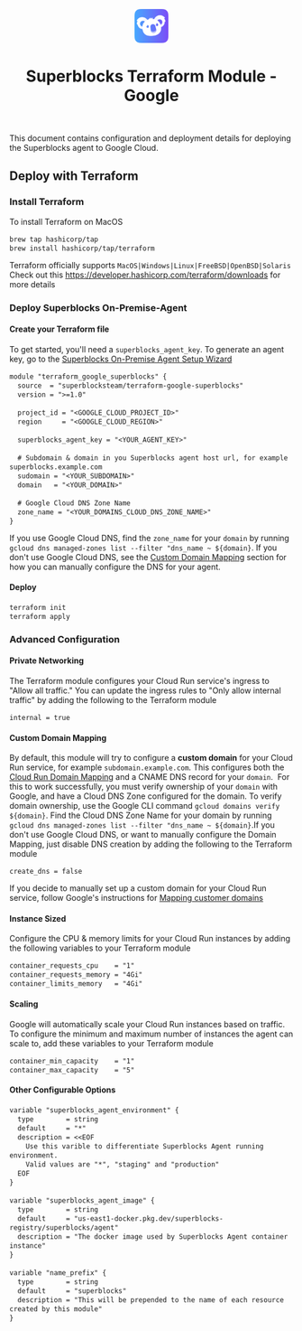 <p align="center">
  <img src="./assets/logo.png" height="60"/>
</p>

<h1 align="center">Superblocks Terraform Module - Google</h1>

<br/>

This document contains configuration and deployment details for deploying the Superblocks agent to Google Cloud.

## Deploy with Terraform

### Install Terraform

To install Terraform on MacOS
```
brew tap hashicorp/tap
brew install hashicorp/tap/terraform
```

Terraform officially supports `MacOS|Windows|Linux|FreeBSD|OpenBSD|Solaris`
Check out this https://developer.hashicorp.com/terraform/downloads for more details

### Deploy Superblocks On-Premise-Agent

#### Create your Terraform file
To get started, you'll need a `superblocks_agent_key`. To generate an agent key, go to the [Superblocks On-Premise Agent Setup Wizard](https://app.superblocks.com/opas)
```
module "terraform_google_superblocks" {
  source  = "superblocksteam/terraform-google-superblocks"
  version = ">=1.0"

  project_id = "<GOOGLE_CLOUD_PROJECT_ID>"
  region     = "<GOOGLE_CLOUD_REGION>"

  superblocks_agent_key = "<YOUR_AGENT_KEY>"
​
  # Subdomain & domain in you Superblocks agent host url, for example superblocks.example.com
  sudomain = "<YOUR_SUBDOMAIN>"
  domain   = "<YOUR_DOMAIN>"
​
  # Google Cloud DNS Zone Name
  zone_name = "<YOUR_DOMAINS_CLOUD_DNS_ZONE_NAME>"
}
```
If you use Google Cloud DNS, find the `zone_name` for your `domain` by running `gcloud dns managed-zones list --filter "dns_name ~ ${domain}`. If you don't use Google Cloud DNS, see the [Custom Domain Mapping](https://cloud.google.com/run/docs/mapping-custom-domains) section for how you can manually configure the DNS for your agent.

#### Deploy
```
terraform init
terraform apply
```

### Advanced Configuration
#### Private Networking
The Terraform module configures your Cloud Run service's ingress to "Allow all traffic." You can update the ingress rules to "Only allow internal traffic" by adding the following to the Terraform module
​
```
internal = true
```

#### Custom Domain Mapping
By default, this module will try to configure a **custom domain** for your Cloud Run service, for example `subdomain.example.com`. This configures both the [Cloud Run Domain Mapping](https://cloud.google.com/run/docs/mapping-custom-domains#map) and a CNAME DNS record for your `domain`.
​
For this to work successfully, you must verify ownership of your `domain` with Google, and have a Cloud DNS Zone configured for the domain. To verify domain ownership, use the Google CLI command `gcloud domains verify ${domain}`. Find the Cloud DNS Zone Name for your domain by running `gcloud dns managed-zones list --filter "dns_name ~ ${domain}`.
​
If you don't use Google Cloud DNS, or want to manually configure the Domain Mapping, just disable DNS creation by adding the following to the Terraform module
​
```
create_dns = false
```

If you decide to manually set up a custom domain for your Cloud Run service, follow Google's instructions for [Mapping customer domains](https://cloud.google.com/run/docs/mapping-custom-domains#run)

#### Instance Sized
Configure the CPU & memory limits for your Cloud Run instances by adding the following variables to your Terraform module
```
container_requests_cpu    = "1"
container_requests_memory = "4Gi"
container_limits_memory   = "4Gi"

```

#### Scaling
Google will automatically scale your Cloud Run instances based on traffic. To configure the minimum and maximum number of instances the agent can scale to, add these variables to your Terraform module
```
container_min_capacity    = "1"
container_max_capacity    = "5"
```

#### Other Configurable Options
```
variable "superblocks_agent_environment" {
  type        = string
  default     = "*"
  description = <<EOF
    Use this varible to differentiate Superblocks Agent running environment.
    Valid values are "*", "staging" and "production"
  EOF
}

variable "superblocks_agent_image" {
  type        = string
  default     = "us-east1-docker.pkg.dev/superblocks-registry/superblocks/agent"
  description = "The docker image used by Superblocks Agent container instance"
}

variable "name_prefix" {
  type        = string
  default     = "superblocks"
  description = "This will be prepended to the name of each resource created by this module"
}
```
